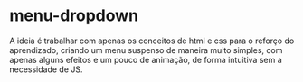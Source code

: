 # menu-dropdown
A ideia é trabalhar com apenas os conceitos de html e css para o reforço do aprendizado, criando um menu suspenso de maneira muito simples, com apenas alguns efeitos e um pouco de animação, de forma intuitiva sem a necessidade de JS.
